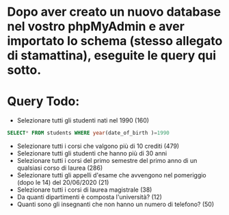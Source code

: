 # Dopo aver creato un nuovo database nel vostro phpMyAdmin e aver importato lo schema (stesso allegato di stamattina), eseguite le query qui sotto.
# Query Todo:
* Selezionare tutti gli studenti nati nel 1990 (160)
```sql
SELECT* FROM students WHERE year(date_of_birth )=1990
```


* Selezionare tutti i corsi che valgono più di 10 crediti (479)
* Selezionare tutti gli studenti che hanno più di 30 anni
* Selezionare tutti i corsi del primo semestre del primo anno di un qualsiasi corso di laurea (286)
* Selezionare tutti gli appelli d'esame che avvengono nel pomeriggio (dopo le 14) del 20/06/2020 (21)
* Selezionare tutti i corsi di laurea magistrale (38)
* Da quanti dipartimenti è composta l'università? (12)
* Quanti sono gli insegnanti che non hanno un numero di telefono? (50)